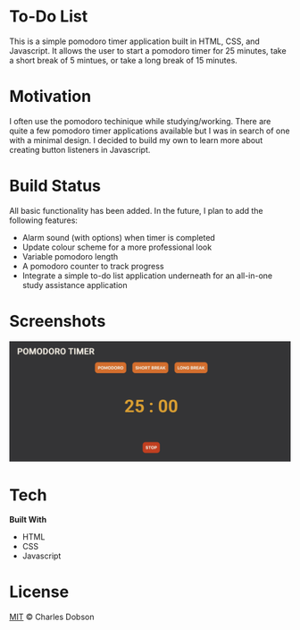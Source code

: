 # To-Do List
This is a simple pomodoro timer application built in HTML, CSS, and Javascript. It allows the user to start a pomodoro timer for 25 minutes, take a short break of 5 mintues, or take a long break of 15 minutes.

# Motivation
I often use the pomodoro techinique while studying/working. There are quite a few pomodoro timer applications available but I was in search of one with a minimal design. I decided to build my own to learn more about creating button listeners in Javascript.

# Build Status
All basic functionality has been added. In the future, I plan to add the following features:
- Alarm sound (with options) when timer is completed 
- Update colour scheme for a more professional look
- Variable pomodoro length
- A pomodoro counter to track progress
- Integrate a simple to-do list application underneath for an all-in-one study assistance application

# Screenshots
![screenshot](images/screenshot.png)

# Tech
**Built With**
- HTML
- CSS
- Javascript

# License
[MIT](../LICENSE) © Charles Dobson
